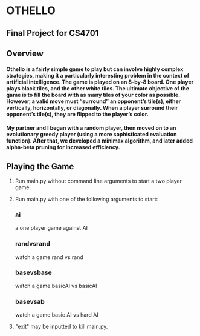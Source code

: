# OTHELLO
## Final Project for CS4701

## Overview
#### Othello is a fairly simple game to play but can involve highly complex strategies, making it a particularly interesting problem in the context of artificial intelligence. The game is played on an 8-by-8 board. One player plays black tiles, and the other white tiles. The ultimate objective of the game is to fill the board with as many tiles of your color as possible. However, a valid move must “surround” an opponent’s tile(s), either vertically, horizontally, or diagonally. When a player surround their opponent’s tile(s), they are flipped to the player’s color.

#### My partner and I began with a random player, then moved on to an evolutionary greedy player (using a more sophisticated evaluation function). After that, we developed a minimax algorithm, and later added alpha-beta pruning for increased efficiency.


## Playing the Game
1. Run main.py without command line arguments to start a two player game.

2. Run main.py with one of the following arguments to start:

    ### ai
    a one player game against AI

    ### randvsrand
    watch a game rand vs rand

    ### basevsbase
    watch a game basicAI vs basicAI
    
    ### basevsab
    watch a game basic AI vs hard AI

3. "exit" may be inputted to kill main.py.
